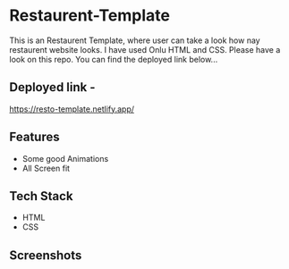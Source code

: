 # Restaurent-Template

This is an Restaurent Template, where user can take a look how nay restaurent website looks. I have used Onlu HTML and CSS. Please have a look on this repo. You can find the deployed link below...

## Deployed link -

https://resto-template.netlify.app/


## Features

- Some good Animations
- All Screen fit


## Tech Stack

- HTML
- CSS 



## Screenshots

